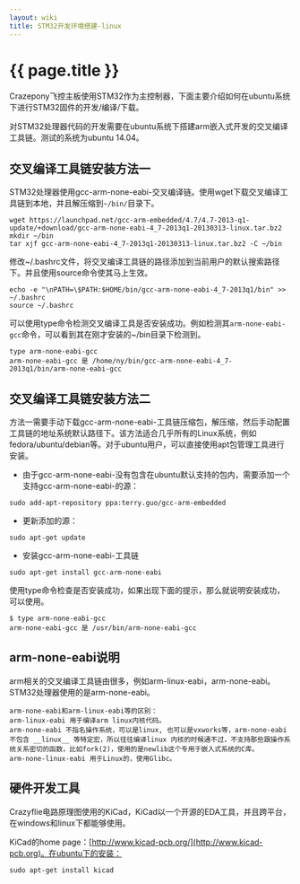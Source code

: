 ```yaml
---
layout: wiki
title: STM32开发环境搭建-linux
---
```


# {{ page.title }}

Crazepony飞控主板使用STM32作为主控制器，下面主要介绍如何在ubuntu系统下进行STM32固件的开发/编译/下载。

对STM32处理器代码的开发需要在ubuntu系统下搭建arm嵌入式开发的交叉编译工具链。测试的系统为ubuntu 14.04。

## 交叉编译工具链安装方法一
STM32处理器使用gcc-arm-none-eabi-交叉编译链。使用wget下载交叉编译工具链到本地，并且解压缩到`~/bin/`目录下。

```
wget https://launchpad.net/gcc-arm-embedded/4.7/4.7-2013-q1-update/+download/gcc-arm-none-eabi-4_7-2013q1-20130313-linux.tar.bz2
mkdir ~/bin
tar xjf gcc-arm-none-eabi-4_7-2013q1-20130313-linux.tar.bz2 -C ~/bin
```

修改~/.bashrc文件，将交叉编译工具链的路径添加到当前用户的默认搜索路径下。并且使用source命令使其马上生效。

```
echo -e "\nPATH=\$PATH:$HOME/bin/gcc-arm-none-eabi-4_7-2013q1/bin" >> ~/.bashrc
source ~/.bashrc
```

可以使用type命令检测交叉编译工具是否安装成功。例如检测其`arm-none-eabi-gcc`命令，可以看到其在刚才安装的~/bin目录下检测到。

```
type arm-none-eabi-gcc
arm-none-eabi-gcc 是 /home/ny/bin/gcc-arm-none-eabi-4_7-2013q1/bin/arm-none-eabi-gcc
```

## 交叉编译工具链安装方法二
方法一需要手动下载gcc-arm-none-eabi-工具链压缩包，解压缩，然后手动配置工具链的地址系统默认路径下。该方法适合几乎所有的Linux系统，例如fedora/ubuntu/debian等。对于ubuntu用户，可以直接使用apt包管理工具进行安装。

* 由于gcc-arm-none-eabi-没有包含在ubuntu默认支持的包内，需要添加一个支持gcc-arm-none-eabi-的源：

```
sudo add-apt-repository ppa:terry.guo/gcc-arm-embedded
```

* 更新添加的源：

```
sudo apt-get update
```

* 安装gcc-arm-none-eabi-工具链

```
sudo apt-get install gcc-arm-none-eabi
```

使用type命令检查是否安装成功，如果出现下面的提示，那么就说明安装成功，可以使用。

```
$ type arm-none-eabi-gcc
arm-none-eabi-gcc 是 /usr/bin/arm-none-eabi-gcc
```

## arm-none-eabi说明
arm相关的交叉编译工具链由很多，例如arm-linux-eabi，arm-none-eabi。STM32处理器使用的是arm-none-eabi。

```
arm-none-eabi和arm-linux-eabi等的区别：
arm-linux-eabi 用于编译arm linux内核代码。
arm-none-eabi 不指名操作系统，可以是linux, 也可以是vxworks等，arm-none-eabi 不包含 __linux__ 等特定宏，所以往往编译linux 内核的时候通不过，不支持那些跟操作系统关系密切的函数，比如fork(2)，使用的是newlib这个专用于嵌入式系统的C库。
arm-none-linux-eabi 用于Linux的，使用Glibc。
```

## 硬件开发工具
Crazyflie电路原理图使用的KiCad，KiCad以一个开源的EDA工具，并且跨平台，在windows和linux下都能够使用。

KiCad的home page：[http://www.kicad-pcb.org/](http://www.kicad-pcb.org)。在ubuntu下的安装：

```
sudo apt-get install kicad
```
